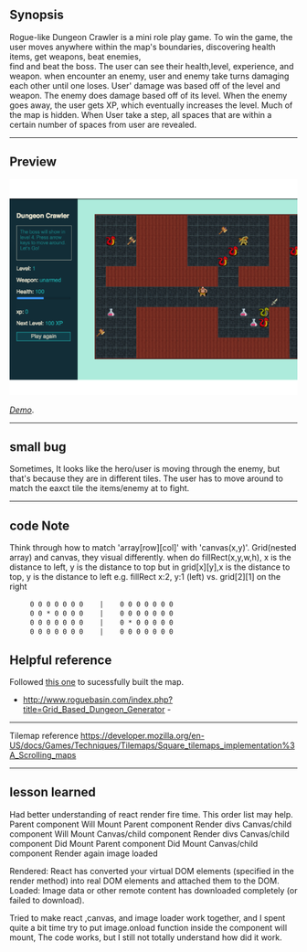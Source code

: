 ## Synopsis

Rogue-like Dungeon Crawler is a mini role play game. 
To win the game, the user moves anywhere within the map's boundaries, discovering health items, get weapons, beat enemies,  
find and beat the boss.
The user can see their health,level, experience, and weapon. when encounter an enemy, user and enemy take turns damaging 
each other until one loses. User' damage was based off of the level and weapon. The enemy does damage based off of its level. 
When the enemy goes away, the user gets XP, which eventually increases the level.
Much of the map is hidden. When User take a step, all spaces that are within a certain number of spaces from user are revealed.

---
## Preview

![Project Preview](https://github.com/lizzyQ/Roguelike-Dungeon-Game/blob/master/assets/preview.png?raw=true)

[*Demo*](https://codepen.io/lizzyQ/full/JWVQXy/). 

***
## small bug
Sometimes, It looks like the hero/user is moving through the enemy, but that's because they are in different tiles.
The user has to move around to match the eaxct tile the items/enemy at to fight. 

***

## code Note
   Think through how to match 'array[row][col]' with 'canvas(x,y)'.
   Grid(nested array) and canvas, they visual differently. 
   when do fillRect(x,y,w,h), x is the distance to left, y is the distance to top
   but in grid[x][y],x is the distance to top, y is the distance to left
   e.g. fillRect x:2, y:1 (left) vs. grid[2][1] on the right

         0 0 0 0 0 0 0    |    0 0 0 0 0 0 0
         0 0 * 0 0 0 0    |    0 0 0 0 0 0 0 
         0 0 0 0 0 0 0    |    0 * 0 0 0 0 0 
         0 0 0 0 0 0 0    |    0 0 0 0 0 0 0
    
## Helpful reference  

   Followed [this one](http://www.roguebasin.com/index.php?title=Grid_Based_Dungeon_Generator) to sucessfully built the map.
   - http://www.roguebasin.com/index.php?title=Grid_Based_Dungeon_Generator -
***
Tilemap reference
https://developer.mozilla.org/en-US/docs/Games/Techniques/Tilemaps/Square_tilemaps_implementation%3A_Scrolling_maps

***

## lesson learned
 Had better understanding of react render fire time.
 This order list may help.
   Parent component Will Mount
   Parent component Render divs
   Canvas/child component Will Mount
   Canvas/child component Render divs
   Canvas/child component Did Mount
   Parent component Did Mount
   Canvas/child component Render again
   image loaded
   
  Rendered: React has converted your virtual DOM elements (specified in the render method) into real DOM elements and attached them to the DOM.
  Loaded: Image data or other remote content has downloaded completely (or failed to download).
 
 Tried to make react ,canvas, and image loader work together, 
 and I spent quite a bit time try to put image.onload function inside the component will mount, 
 The code works, but I still not totally understand how did it work.
